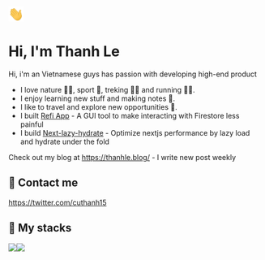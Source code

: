 <img src="https://raw.githubusercontent.com/ABSphreak/ABSphreak/master/gifs/Hi.gif" width="30px">

# Hi, I'm Thanh Le

Hi, i'm an Vietnamese guys has passion with developing high-end product

- I love nature 🎣🌲, sport 💪, treking 🧗‍♂️ and running 🏃‍♂️.
- I enjoy learning new stuff and making notes 📄.
- I like to travel and explore new opportunities 🛫.
- I built [Refi App](https://refiapp.io/) - A GUI tool to make interacting with Firestore less painful
- I build [Next-lazy-hydrate](https://github.com/thanhlmm/next-lazy-hydrate) - Optimize nextjs performance by lazy load and hydrate under the fold


Check out my blog at https://thanhle.blog/ - I write new post weekly


## 📧 Contact me

https://twitter.com/cuthanh15

## 🔮 My stacks

<a href="https://cuthanh.com"><img height="150px" src="https://github-readme-stats.vercel.app/api?username=thanhlmm&show_icons=true&hide_title=true&hide_border=true&theme=graywhite" /><img height="150px" src="https://github-readme-stats.vercel.app/api/top-langs/?username=thanhlmm&show_icons=true&layout=compact&langs_count=6&hide_title=true&hide_border=true&theme=graywhite" /></a>

